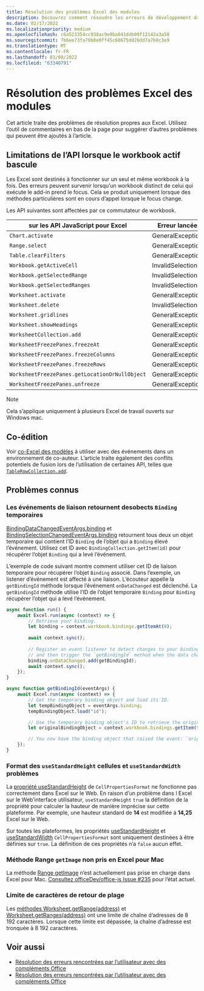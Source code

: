 ```yaml
---
title: Résolution des problèmes Excel des modules
description: Découvrez comment résoudre les erreurs de développement dans Excel des modules.
ms.date: 02/17/2022
ms.localizationpriority: medium
ms.openlocfilehash: c6a523354cc938ac9e9ba041ddb09f12142a3a58
ms.sourcegitcommit: 7b6ee73fa70b8e0ff45c68675dd26dd7a7b8c3e9
ms.translationtype: MT
ms.contentlocale: fr-FR
ms.lasthandoff: 03/08/2022
ms.locfileid: "63340791"
---
```

# <a name="troubleshooting-excel-add-ins"></a>Résolution des problèmes Excel des modules

Cet article traite des problèmes de résolution propres aux Excel. Utilisez l’outil de commentaires en bas de la page pour suggérer d’autres problèmes qui peuvent être ajoutés à l’article.

## <a name="api-limitations-when-the-active-workbook-switches"></a>Limitations de l’API lorsque le workbook actif bascule

Les Excel sont destinés à fonctionner sur un seul et même workbook à la fois. Des erreurs peuvent survenir lorsqu’un workbook distinct de celui qui exécute le add-in prend le focus. Cela se produit uniquement lorsque des méthodes particulières sont en cours d’appel lorsque le focus change.

Les API suivantes sont affectées par ce commutateur de workbook.

|sur les API JavaScript pour Excel | Erreur lancée |
|--|--|
| `Chart.activate` | GeneralException |
| `Range.select` | GeneralException |
| `Table.clearFilters` | GeneralException |
| `Workbook.getActiveCell`  | InvalidSelection|
| `Workbook.getSelectedRange` | InvalidSelection|
| `Workbook.getSelectedRanges`  | InvalidSelection|
| `Worksheet.activate` | GeneralException |
| `Worksheet.delete`  | InvalidSelection|
| `Worksheet.gridlines` | GeneralException |
| `Worksheet.showHeadings` | GeneralException |
| `WorksheetCollection.add` | GeneralException |
| `WorksheetFreezePanes.freezeAt` | GeneralException |
| `WorksheetFreezePanes.freezeColumns` | GeneralException |
| `WorksheetFreezePanes.freezeRows` | GeneralException |
| `WorksheetFreezePanes.getLocationOrNullObject`| GeneralException |
| `WorksheetFreezePanes.unfreeze` | GeneralException |

> [!NOTE]
> Cela s’applique uniquement à plusieurs Excel de travail ouverts sur Windows mac.

## <a name="coauthoring"></a>Co-édition

Voir [co-Excel des modèles](co-authoring-in-excel-add-ins.md) à utiliser avec des événements dans un environnement de co-auteur. L’article traite également des conflits potentiels de fusion lors de l’utilisation de certaines API, telles que [`TableRowCollection.add`](/javascript/api/excel/excel.tablerowcollection#excel-excel-tablerowcollection-add-member(1)).

## <a name="known-issues"></a>Problèmes connus

### <a name="binding-events-return-temporary-binding-obects"></a>Les événements de liaison retournent desobects `Binding` temporaires

[BindingDataChangedEventArgs.binding](/javascript/api/excel/excel.bindingdatachangedeventargs#excel-excel-bindingdatachangedeventargs-binding-member) et [BindingSelectionChangedEventArgs.binding](/javascript/api/excel/excel.bindingselectionchangedeventargs#excel-excel-bindingselectionchangedeventargs-binding-member) retournent tous deux un objet temporaire qui contient l’ID `Binding` de l’objet qui a `Binding` élevé l’événement. Utilisez cet ID avec `BindingCollection.getItem(id)` pour récupérer l’objet `Binding` qui a levé l’événement.

L’exemple de code suivant montre comment utiliser cet ID de liaison temporaire pour récupérer l’objet `Binding` associé. Dans l’exemple, un listener d’événement est affecté à une liaison. L’écouteur appelle la `getBindingId` méthode lorsque l’événement `onDataChanged` est déclenché. La `getBindingId` méthode utilise l’ID de l’objet temporaire `Binding` pour `Binding` récupérer l’objet qui a levé l’événement.

```js
async function run() {
    await Excel.run(async (context) => {
        // Retrieve your binding.
        let binding = context.workbook.bindings.getItemAt(0);
    
        await context.sync();
    
        // Register an event listener to detect changes to your binding
        // and then trigger the `getBindingId` method when the data changes. 
        binding.onDataChanged.add(getBindingId);
        await context.sync();
    });
}

async function getBindingId(eventArgs) {
    await Excel.run(async (context) => {
        // Get the temporary binding object and load its ID. 
        let tempBindingObject = eventArgs.binding;
        tempBindingObject.load("id");

        // Use the temporary binding object's ID to retrieve the original binding object. 
        let originalBindingObject = context.workbook.bindings.getItem(tempBindingObject.id);

        // You now have the binding object that raised the event: `originalBindingObject`. 
    });
}
```

### <a name="cell-format-usestandardheight-and-usestandardwidth-issues"></a>Format des `useStandardHeight` cellules et `useStandardWidth` problèmes

La [propriété useStandardHeight](/javascript/api/excel/excel.cellpropertiesformat#excel-excel-cellpropertiesformat-usestandardheight-member) de `CellPropertiesFormat` ne fonctionne pas correctement dans Excel sur le Web. En raison d’un problème dans l Excel sur le Web’interface utilisateur, `useStandardHeight` `true` la définition de la propriété pour calculer la hauteur de manière imprécise sur cette plateforme. Par exemple, une hauteur standard de **14** est modifiée à **14,25** Excel sur le Web.

Sur toutes les plateformes, les propriétés [useStandardHeight](/javascript/api/excel/excel.cellpropertiesformat#excel-excel-cellpropertiesformat-usestandardheight-member) et [useStandardWidth](/javascript/api/excel/excel.cellpropertiesformat#excel-excel-cellpropertiesformat-usestandardwidth-member) `CellPropertiesFormat` sont uniquement destinées à être définies sur `true`. La définition de ces propriétés n’a `false` aucun effet.

### <a name="range-getimage-method-unsupported-on-excel-for-mac"></a>Méthode Range `getImage` non pris en Excel pour Mac

La méthode [Range getImage](/javascript/api/excel/excel.range#excel-excel-range-getimage-member(1)) n’est actuellement pas prise en charge dans Excel pour Mac. [Consultez officeDev/office-js Issue #235](https://github.com/OfficeDev/office-js/issues/235) pour l’état actuel.

### <a name="range-return-character-limit"></a>Limite de caractères de retour de plage

Les [méthodes Worksheet.getRange(address)](/javascript/api/excel/excel.worksheet#excel-excel-worksheet-getrange-member(1)) et [Worksheet.getRanges(address)](/javascript/api/excel/excel.worksheet#excel-excel-worksheet-getranges-member(1)) ont une limite de chaîne d’adresses de 8 192 caractères. Lorsque cette limite est dépassée, la chaîne d’adresse est tronquée à 8 192 caractères.

## <a name="see-also"></a>Voir aussi

- [Résolution des erreurs rencontrées par l’utilisateur avec des compléments Office](../testing/troubleshoot-development-errors.md)
- [Résolution des erreurs rencontrées par l’utilisateur avec des compléments Office](../testing/testing-and-troubleshooting.md)
